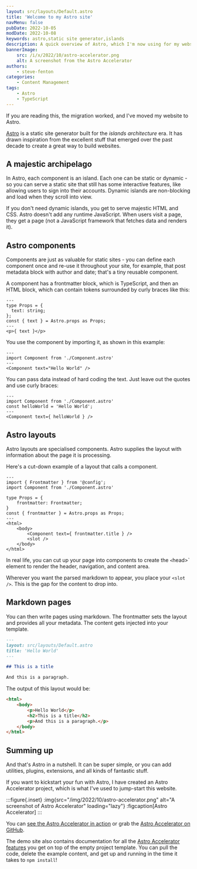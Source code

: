 ```yaml
---
layout: src/layouts/Default.astro
title: 'Welcome to my Astro site'
navMenu: false
pubDate: 2022-10-05
modDate: 2022-10-08
keywords: astro,static site generator,islands
description: A quick overview of Astro, which I'm now using for my website.
bannerImage:
    src: /i/x/2022/10/astro-accelerator.png
    alt: A screenshot from the Astro Accelerator
authors:
    - steve-fenton
categories:
    - Content Management
tags:
    - Astro
    - TypeScript
---
```


If you are reading this, the migration worked, and I've moved my website to Astro.

[Astro](https://astro.build/) is a static site generator built for the *islands architecture* era. It has drawn inspiration from the excellent stuff that emerged over the past decade to create a great way to build websites.

## A majestic archipelago

In Astro, each component is an island. Each one can be static or dynamic - so you can serve a static site that still has some interactive features, like allowing users to sign into their accounts. Dynamic islands are non-blocking and load when they scroll into view.

If you don't need dynamic islands, you get to serve majestic HTML and CSS. Astro doesn't add any runtime JavaScript. When users visit a page, they get a page (not a JavaScript framework that fetches data and renders it).

## Astro components

Components are just as valuable for static sites - you can define each component once and re-use it throughout your site, for example, that post metadata block with author and date; that's a tiny reusable component.

A component has a frontmatter block, which is TypeScript, and then an HTML block, which can contain tokens surrounded by curly braces like this:

```astro
---
type Props = {
  text: string;
};
const { text } = Astro.props as Props;
---
<p>{ text }</p>

```

You use the component by importing it, as shown in this example:

```astro
---
import Component from './Component.astro'
---
<Component text="Hello World" />
```

You can pass data instead of hard coding the text. Just leave out the quotes and use curly braces:

```astro
---
import Component from './Component.astro'
const helloWorld = 'Hello World';
---
<Component text={ helloWorld } />
```

## Astro layouts

Astro layouts are specialised components. Astro supplies the layout with information about the page it is processing.

Here's a cut-down example of a layout that calls a component.

```astro
---
import { Frontmatter } from '@config';
import Component from './Component.astro'

type Props = {
    frontmatter: Frontmatter;
}
const { frontmatter } = Astro.props as Props;
---
<html>
    <body>
        <Component text={ frontmatter.title } />
        <slot />
    </body>
</html>
```

In real life, you can cut up your page into components to create the `<`head>` element to render the header, navigation, and content area.

Wherever you want the parsed markdown to appear, you place your `<slot />`. This is the gap for the content to drop into.

## Markdown pages

You can then write pages using markdown. The frontmatter sets the layout and provides all your metadata. The content gets injected into your template.

```markdown
---
layout: src/layouts/Default.astro
title: 'Hello World'
---

## This is a title

And this is a paragraph.
```

The output of this layout would be:

```html
<html>
    <body>
        <p>Hello World</p>
        <h2>This is a title</h2>
        <p>And this is a paragraph.</p>
    </body>
</html>
```

## Summing up

And that's Astro in a nutshell. It can be super simple, or you can add utilities, plugins, extensions, and all kinds of fantastic stuff.

If you want to kickstart your fun with Astro, I have created an Astro Accelerator project, which is what I've used to jump-start this website.

:::figure{.inset}
:img{src="/img/2022/10/astro-accelerator.png" alt="A screenshot of Astro Accelerator" loading="lazy"}
:figcaption[Astro Accelerator]
:::

You can [see the Astro Accelerator in action](https://astro.stevefenton.co.uk/) or grab the [Astro Accelerator on GitHub](https://github.com/Steve-Fenton/astro-accelerator).

The demo site also contains documentation for all the [Astro Accelerator features](https://astro.stevefenton.co.uk/features/) you get on top of the empty project template. You can pull the code, delete the example content, and get up and running in the time it takes to `npm install`!
